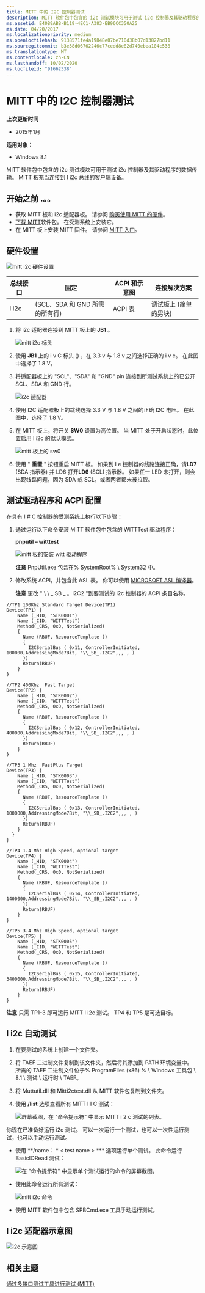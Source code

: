 ```yaml
---
title: MITT 中的 I2C 控制器测试
description: MITT 软件包中包含的 i2c 测试模块可用于测试 i2c 控制器及其驱动程序的数据传输。 MITT 板充当连接到 I i2c 总线的客户端设备。
ms.assetid: E40B9ABB-B119-4EC1-A383-EB96CC350A25
ms.date: 04/20/2017
ms.localizationpriority: medium
ms.openlocfilehash: 9138571fe4a19848e07be710d38b07d13827bd11
ms.sourcegitcommit: b3e38d06762246c77cedd8e82d740ebea104c538
ms.translationtype: MT
ms.contentlocale: zh-CN
ms.lasthandoff: 10/02/2020
ms.locfileid: "91662338"
---
```

# <a name="i2c-controller-tests-in-mitt"></a>MITT 中的 I2C 控制器测试


**上次更新时间**

-   2015年1月

**适用对象：**

-   Windows 8.1

MITT 软件包中包含的 i2c 测试模块可用于测试 i2c 控制器及其驱动程序的数据传输。 MITT 板充当连接到 I i2c 总线的客户端设备。

## <a name="before-you-begin"></a>开始之前 .。。


-   获取 MITT 板和 i2c 适配器板。 请参阅 [购买使用 MITT 的硬件](./multi-interface-test-tool--mitt--.md)。
-   [下载 MITT](/previous-versions/dn919810(v=vs.85))软件包。 在受测系统上安装它。
-   在 MITT 板上安装 MITT 固件。 请参阅 [MITT 入门](./get-started-with-mitt---.md)。

## <a name="hardware-setup"></a>硬件设置


![mitt i2c 硬件设置](images/i2csetup.png)

| 总线接口 | 固定                             | ACPI 和示意图 | 连接解决方案                |
|---------------|-------------------------------------|---------------------|------------------------------------|
| I i2c           |  (SCL、SDA 和 GND 所需的所有行)  | ACPI 表          | 调试板上 (简单的男块)  |



1.  将 i2c 适配器连接到 MITT 板上的 **JB1** 。

    ![mitt i2c 标头](images/i2cheader.png)

2.  使用 **JB1** 上的 i v C 标头 () ，在 3.3 v 与 1.8 v 之间选择正确的 i v c。 在此图中选择了 1.8 V。
3.  将适配器板上的 "SCL"、"SDA" 和 "GND" pin 连接到所测试系统上的已公开 SCL、SDA 和 GND 行。

    ![i2c 适配器](images/i2c-power.png)

4.  使用 I2C 适配器板上的跳线选择 3.3 V 与 1.8 V 之间的正确 I2C 电压。 在此图中，选择了 1.8 V。
5.  在 MITT 板上，将开关 **SW0** 设置为高位置。 当 MITT 处于开启状态时，此位置启用 I i2c 的默认模式。

    ![mitt 板上的 sw0](images/sw0.png)

6.  使用 " **重置** " 按钮重启 MITT 板。 如果到 I e 控制器的线路连接正确，请**LD7** (SDA 指示器) 并 LD6 打开**LD6** (SCL) 指示器。 如果任一 LED 未打开，则会出现线路问题，因为 SDA 或 SCL，或者两者都未被拉取。

## <a name="test-driver-and-acpi-configuration"></a>测试驱动程序和 ACPI 配置


在具有 I # C 控制器的受测系统上执行以下步骤：

1.  通过运行以下命令安装 MITT 软件包中包含的 WITTTest 驱动程序：

    **pnputil – witttest**

    ![mitt 板的安装 witt 驱动程序](images/mitt-install-witt.png)

    **注意**  PnpUtil.exe 包含在% SystemRoot% \\ System32 中。



2.  修改系统 ACPI，并包含此 ASL 表。 你可以使用 [MICROSOFT ASL 编译器](../bringup/microsoft-asl-compiler.md)。

    **注意** 更改 " \\ \\ \_ SB \_ 。I2C2 "到要测试的 i2c 控制器的 ACPI 条目名称。




``` syntax
//TP1 100Khz Standard Target Device(TP1) 
Device(TP1) {
    Name (_HID, "STK0001") 
    Name (_CID, "WITTTest") 
    Method(_CRS, 0x0, NotSerialized)
    {
      Name (RBUF, ResourceTemplate ()
      {
        I2CSerialBus ( 0x11, ControllerInitiated, 100000,AddressingMode7Bit, "\\_SB_.I2C2",,, , )
      })
      Return(RBUF)
    }
}

//TP2 400Khz  Fast Target
Device(TP2) {
    Name (_HID, "STK0002") 
    Name (_CID, "WITTTest") 
    Method(_CRS, 0x0, NotSerialized)
    {
      Name (RBUF, ResourceTemplate ()
      {
        I2CSerialBus ( 0x12, ControllerInitiated, 400000,AddressingMode7Bit, "\\_SB_.I2C2",,, , )
      })
      Return(RBUF)
    }
}

//TP3 1 Mhz  FastPlus Target
Device(TP3) {
    Name (_HID, "STK0003") 
    Name (_CID, "WITTTest") 
    Method(_CRS, 0x0, NotSerialized)
    {
      Name (RBUF, ResourceTemplate ()
      {
        I2CSerialBus ( 0x13, ControllerInitiated, 1000000,AddressingMode7Bit, "\\_SB_.I2C2",,, , )
      })
      Return(RBUF)
    }
  }
}

//TP4 1.4 Mhz High Speed, optional target
Device(TP4) {
    Name (_HID, "STK0004") 
    Name (_CID, "WITTTest") 
    Method(_CRS, 0x0, NotSerialized)
    {
      Name (RBUF, ResourceTemplate ()
      {
        I2CSerialBus ( 0x14, ControllerInitiated, 1400000,AddressingMode7Bit, "\\_SB_.I2C2",,, , )
      })
      Return(RBUF)
    }
}

//TP5 3.4 Mhz High Speed, optional target
Device(TP5) {
    Name (_HID, "STK0005") 
    Name (_CID, "WITTTest") 
    Method(_CRS, 0x0, NotSerialized)
    {
      Name (RBUF, ResourceTemplate ()
      {
        I2CSerialBus ( 0x15, ControllerInitiated, 3400000,AddressingMode7Bit, "\\_SB_.I2C2",,, , )
      })
      Return(RBUF)
    }
}
```

**注意**  只需 TP1-3 即可运行 MITT I i2c 测试。 TP4 和 TP5 是可选目标。




## <a name="ic-automation-tests"></a>I i2c 自动测试


1.  在要测试的系统上创建一个文件夹。
2.  将 TAEF 二进制文件复制到该文件夹，然后将其添加到 PATH 环境变量中。 所需的 TAEF 二进制文件位于% ProgramFiles (x86) % \\ Windows 工具包 \\ 8.1 \\ 测试 \\ 运行时 \\ TAEF。
3.  将 Muttutil.dll 和 Mitti2ctest.dll 从 MITT 软件包复制到文件夹。
4.  使用 **/list** 选项查看所有 MITT I I C 测试：

    ![屏幕截图，在 "命令提示符" 中显示 MITT i 2 c 测试的列表。](images/mitt-i2c-cmds.png)

你现在已准备好运行 i2c 测试。 可以一次运行一个测试，也可以一次性运行测试，也可以手动运行测试。

- 使用 **/name： * &lt; test name &gt; *** 选项运行单个测试。 此命令运行 BasicIORead 测试：

  ![在 "命令提示符" 中显示单个测试运行的命令的屏幕截图。](images/mitt-i2c-cmds1.png)

- 使用此命令运行所有测试：

  ![mitt i2c 命令](images/mitt-i2c-cmds2.png)

- 使用 MITT 软件包中包含 SPBCmd.exe 工具手动运行测试。

## <a name="ic-adapter-schematic"></a>I i2c 适配器示意图


![i2c 示意图](images/i2c-schematic.png)

## <a name="related-topics"></a>相关主题
[通过多接口测试工具进行测试 (MITT) ](./testing-with-multi-interface-test-tool--mitt-.md)